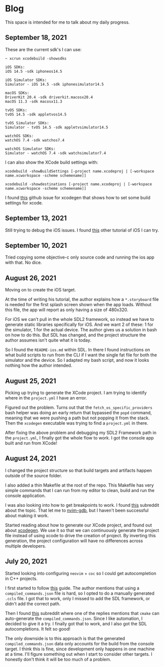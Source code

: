 # Blog

This space is intended for me to talk about my daily progress.

## September 18, 2021

These are the current sdk's I can use:

```
~ xcrun xcodebuild -showsdks

iOS SDKs:
iOS 14.5 -sdk iphoneos14.5

iOS Simulator SDKs:
Simulator - iOS 14.5 -sdk iphonesimulator14.5

macOS SDKs:
DriverKit 20.4 -sdk driverkit.macosx20.4
macOS 11.3 -sdk macosx11.3

tvOS SDKs:
tvOS 14.5 -sdk appletvos14.5

tvOS Simulator SDKs:
Simulator - tvOS 14.5 -sdk appletvsimulator14.5

watchOS SDKs:
watchOS 7.4 -sdk watchos7.4

watchOS Simulator SDKs:
Simulator - watchOS 7.4 -sdk watchsimulator7.4
```

I can also show the XCode build settings with:

```
xcodebuild -showBuildSettings [-project name.xcodeproj | [-workspace name.xcworkspace -scheme schemename]]

xcodebuild -showdestinations [-project name.xcodeproj | [-workspace name.xcworkspace -scheme schemename]]
```

I found [this](https://github.com/yonaskolb/XcodeGen/issues/508) github issue for xcodegen that shows how to set some build settings for xcode.

## September 13, 2021

Still trying to debug the iOS issues. I found [this](https://jstookey.com/building-sdl2-projects-for-ios-with-xcode-11/) other tutorial of
iOS I can try.

## September 10, 2021

Tried copying some objective-c only source code and running the ios app with that. No dice.

## August 26, 2021

Moving on to create the iOS target.

At the time of writing his tutorial, the author explains how a `*.storyboard` file is needed for the first splash screen shown
when the app loads. Without this file, the app will report as only having a size of 480x320.

For iOS we can't pull in the whole SDL2 framework, so instead we have to generate static libraries specifically for iOS. And we
want 2 of these: 1 for the simulator, 1 for the actual device. The author gives us a solution in bash on how to do this. But SDL
has changed, and the project structure the author assumes isn't quite what it is today.

So I found the `README-ios.md` within SDL. In there I found instructions on what build scripts to run from the CLI if I want the
single fat file for both the simulator and the device. So I adapted my bash script, and now it looks nothing how the author
intended.

## August 25, 2021

Picking up trying to generate the XCode project. I am trying to identify where in the `project.yml` I have an error.

Figured out the problem. Turns out that the `fetch_os_specific_providers` bash helper was doing an early return that bypassed
the `popd` command, meaning that we were pushing a path but not popping it from the stack. Then the `xcodegen` executable was
trying to find a `project.yml` in there.

After fixing the above problem and debugging my SDL2 Framework path in the `project.yml`, I finally got the whole flow to work. I got
the console app built and run from XCode!

## August 24, 2021

I changed the project structure so that build targets and artifacts happen outside of the source folder.

I also added a thin Makefile at the root of the repo. This Makefile has very simple commands that I can run from my editor to clean, build
and run the console application.

I was also looking into how to get breakpoints to work. I found [this](https://www.reddit.com/r/neovim/comments/9myvqx/neovim_debugger/)
subreddit about the topic. That let me to [nvim-gdb](https://github.com/sakhnik/nvim-gdb), but I haven't been successful about making it
work.

Started reading about how to generate our XCode project, and found out about [xcodegen](https://github.com/yonaskolb/XcodeGen). We use it
so that we can continuously generate the project file instead of using xcode to drive the creation of project. By inverting this generation,
the project configuration will have no differences across multiple developers.

## July 20, 2021

Started looking into configuring `neovim` + `coc` so I could get autocompletion in C++ projects.

I first started to follow [this](https://ianding.io/2019/07/29/configure-coc-nvim-for-c-c++-development/) guide. The author mentions that
using a `compiled_commands.json` file is hard, so I opted to do a manually generated `.ccls` file. I got that to work, only I missed to add
the SDL framework, or didn't add the correct path.

Then I found [this](https://www.reddit.com/r/neovim/comments/dc4wvw/how_to_configure_ccls_file_for_c_development_in/) subreddit where one of
the replies mentions that `cmake` can auto-generate the `compiled_commands.json`. Since I like automation, I decided to give it a try. I
finally got that to work, and I also got the SDL autocompletions. It felt so good!

The only downside is to this approach is that the generated `compiled_commands.json` data only accounts for the build from the console
target. I think this is fine, since development only happens in one machine at a time. I'll figure something out when I start to
consider other targets. I honestly don't think it will be too much of a problem.
